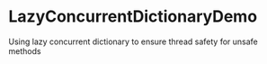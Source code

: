 # LazyConcurrentDictionaryDemo
Using lazy concurrent dictionary to ensure thread safety for unsafe methods
